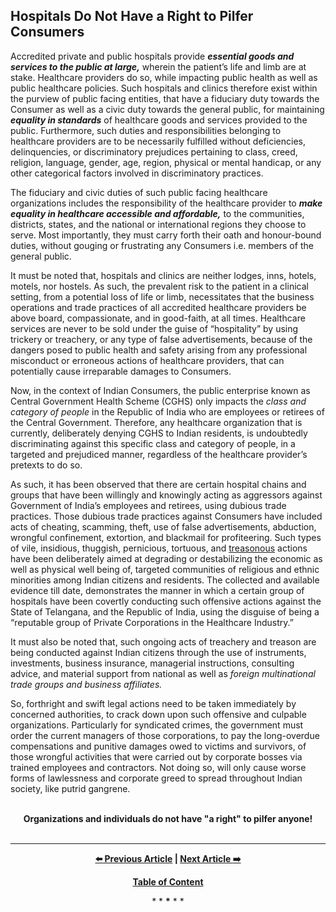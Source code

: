 ## Hospitals Do Not Have a Right to Pilfer Consumers

Accredited private and public hospitals provide ***essential goods and services to the public at large,*** wherein the patient’s life and limb are at stake. Healthcare providers do so, while impacting public health as well as public healthcare policies. Such hospitals and clinics therefore exist within the purview of public facing entities, that have a fiduciary duty towards the Consumer as well as a civic duty towards the general public, for maintaining ***equality in standards*** of healthcare goods and services provided to the public. Furthermore, such duties and responsibilities belonging to healthcare providers are to be necessarily fulfilled without deficiencies, delinquencies, or discriminatory prejudices pertaining to class, creed, religion, language, gender, age, region, physical or mental handicap, or any other categorical factors involved in discriminatory practices.

The fiduciary and civic duties of such public facing healthcare organizations includes the responsibility of the healthcare provider to ***make equality in healthcare accessible and affordable,*** to the communities, districts, states, and the national or international regions they choose to serve. Most importantly, they must carry forth their oath and honour-bound duties, without gouging or frustrating any Consumers i.e. members of the general public. 

It must be noted that, hospitals and clinics are neither lodges, inns, hotels, motels, nor hostels. As such, the prevalent risk to the patient in a clinical setting, from a potential loss of life or limb, necessitates that the business operations and trade practices of all accredited healthcare providers be above board, compassionate, and in good-faith, at all times. Healthcare services are never to be sold under the guise of “hospitality” by using trickery or treachery, or any type of false advertisements, because of the dangers posed to public health and safety arising from any professional misconduct or erroneous actions of healthcare providers, that can potentially cause irreparable damages to Consumers.  

Now, in the context of Indian Consumers, the public enterprise known as Central Government Health Scheme (CGHS) only impacts the *class and category of people* in the Republic of India who are employees or retirees of the Central Government. Therefore, any healthcare organization that is currently, deliberately denying CGHS to Indian residents, is undoubtedly discriminating against this specific class and category of people, in a targeted and prejudiced manner, regardless of the healthcare provider’s pretexts to do so.  

As such, it has been observed that there are certain hospital chains and groups that have been willingly and knowingly acting as aggressors against Government of India’s employees and retirees, using dubious trade practices. Those dubious trade practices against Consumers have included acts of cheating, scamming, theft, use of false advertisements, abduction, wrongful confinement, extortion, and blackmail for profiteering. Such types of vile, insidious, thuggish, pernicious, tortuous, and <ins>treasonous</ins> actions have been deliberately aimed at degrading or destabilizing the economic as well as physical well being of, targeted communities of religious and ethnic minorities among Indian citizens and residents. The collected and available evidence till date, demonstrates the manner in which a certain group of hospitals have been covertly conducting such offensive actions against the State of Telangana, and the Republic of India, using the disguise of being a “reputable group of Private Corporations in the Healthcare Industry.” 

It must also be noted that, such ongoing acts of treachery and treason are being conducted against Indian citizens through the use of instruments, investments, business insurance, managerial instructions, consulting advice, and material support from national as well as *foreign multinational trade groups and business affiliates.* 

So, forthright and swift legal actions need to be taken immediately by concerned authorities, to crack down upon such offensive and culpable organizations. Particularly for syndicated crimes, the government must order the current managers of those corporations, to pay the long-overdue compensations and punitive damages owed to victims and survivors, of those wrongful activities that were carried out by corporate bosses via trained employees and contractors. Not doing so, will only cause worse forms of lawlessness and corporate greed to spread throughout Indian society, like putrid gangrene. 

<br>

<div align="center">
<strong>Organizations and individuals do not have "a right" to pilfer anyone!</strong>
</div>

<br>

---

<div align="center">
  
  **[:arrow_left: Previous Article][Prev] | [Next Article :arrow_right:][Next]** 
  
  **[Table of Content][TOC]**

  [Prev]: https://github.com/just-noticeable/damroo/blob/main/brace-brace-brace.md
  [TOC]: https://github.com/just-noticeable/damroo?tab=readme-ov-file#damroo
  [Next]: https://github.com/just-noticeable/damroo/

  
  <p>* * <b>*</b> * *</p> 
  
</div>